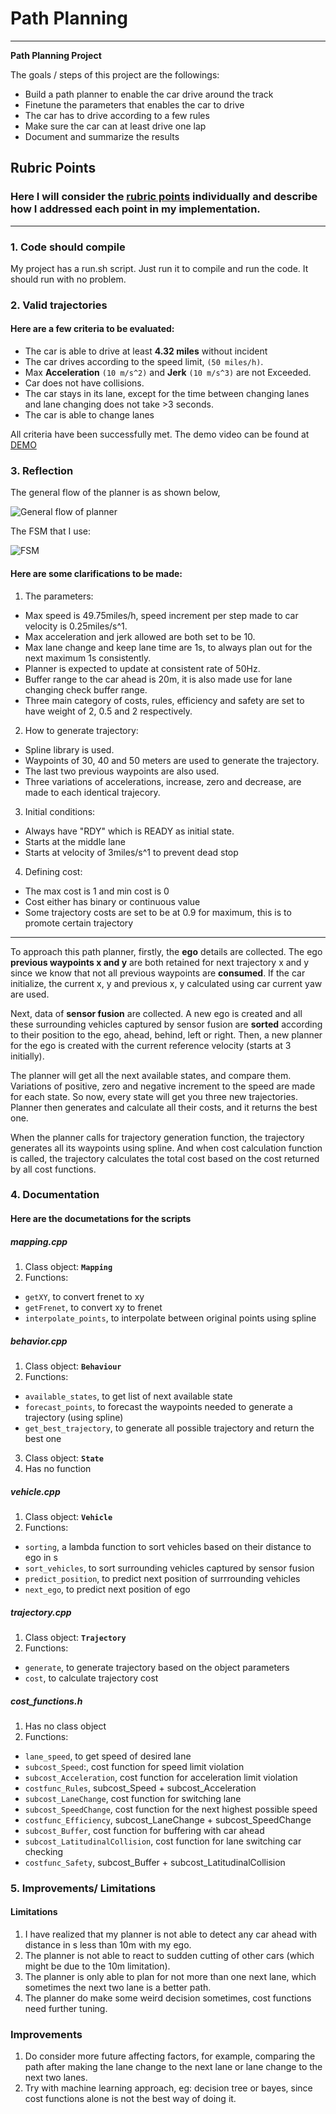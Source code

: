 # **Path Planning** 
---

**Path Planning Project**

The goals / steps of this project are the followings:
* Build a path planner to enable the car drive around the track
* Finetune the parameters that enables the car to drive
* The car has to drive according to a few rules
* Make sure the car can at least drive one lap
* Document and summarize the results

[//]: # (Image References)

[flowchart]: ./flowchart.png "General flow of planner"
[FSM]: ./FSM.png "FSM"

## Rubric Points
### Here I will consider the [rubric points](https://review.udacity.com/#!/rubrics/1971/view) individually and describe how I addressed each point in my implementation.  

---

### 1. Code should compile

My project has a run.sh script. Just run it to compile and run the code. It should run with no problem.


### 2. Valid trajectories

#### Here are a few criteria to be evaluated:
* The car is able to drive at least **4.32 miles** without incident
* The car drives according to the speed limit, `(50 miles/h)`.
* Max **Acceleration** `(10 m/s^2)` and **Jerk** `(10 m/s^3)` are not Exceeded.
* Car does not have collisions.
* The car stays in its lane, except for the time between changing lanes and lane changing does not take >3 seconds.
* The car is able to change lanes

All criteria have been successfully met. The demo video can be found at [DEMO](https://youtu.be/eMWW5sSe0bg)


### 3. Reflection

The general flow of the planner is as shown below,

![General flow of planner][flowchart]

The FSM that I use:

![FSM][FSM]

#### Here are some clarifications to be made:
1. The parameters:
- Max speed is 49.75miles/h, speed increment per step made to car velocity is 0.25miles/s^1.
- Max acceleration and jerk allowed are both set to be 10.
- Max lane change and keep lane time are 1s, to always plan out for the next maximum 1s consistently.
- Planner is expected to update at consistent rate of 50Hz.
- Buffer range to the car ahead is 20m, it is also made use for lane changing check buffer range.
- Three main category of costs, rules, efficiency and safety are set to have weight of 2, 0.5 and 2 respectively.

2. How to generate trajectory:
- Spline library is used.
- Waypoints of 30, 40 and 50 meters are used to generate the trajectory.
- The last two previous waypoints are also used.
- Three variations of accelerations, increase, zero and decrease, are made to each identical trajecory.

3. Initial conditions:
- Always have "RDY" which is READY as initial state.
- Starts at the middle lane
- Starts at velocity of 3miles/s^1 to prevent dead stop

4. Defining cost:
- The max cost is 1 and min cost is 0
- Cost either has binary or continuous value
- Some trajectory costs are set to be at 0.9 for maximum, this is to promote certain trajectory

---

To approach this path planner, firstly, the **ego** details are collected. The ego **previous waypoints x and y** are both retained for next trajectory x and y since we know that not all previous waypoints are **consumed**. If the car initialize, the current x, y and previous x, y calculated using car current yaw are used.

Next, data of **sensor fusion** are collected. A new ego is created and all these surrounding vehicles captured by sensor fusion are **sorted** according to their position to the ego, ahead, behind, left or right. Then, a new planner for the ego is created with the current reference velocity (starts at 3 initially).

The planner will get all the next available states, and compare them. Variations of positive, zero and negative increment to the speed are made for each state. So now, every state will get you three new trajectories. Planner then generates and calculate all their costs, and it returns the best one.

When the planner calls for trajectory generation function, the trajectory generates all its waypoints using spline. And when cost calculation function is called, the trajectory calculates the total cost based on the cost returned by all cost functions.


### 4. Documentation

#### Here are the documetations for the scripts

##### mapping.cpp
1. Class object: **`Mapping`**
2. Functions:
- `getXY`, to convert frenet to xy
- `getFrenet`, to convert xy to frenet
- `interpolate_points`, to interpolate between original points using spline

##### behavior.cpp
1. Class object: **`Behaviour`**
2. Functions:
- `available_states`, to get list of next available state
- `forecast_points`, to forecast the waypoints needed to generate a trajectory (using spline)
- `get_best_trajectory`, to generate all possible trajectory and return the best one
3. Class object: **`State`**
4. Has no function

##### vehicle.cpp
1. Class object: **`Vehicle`**
2. Functions:
- `sorting`, a lambda function to sort vehicles based on their distance to ego in s
- `sort_vehicles`, to sort surrounding vehicles captured by sensor fusion
- `predict_position`, to predict next position of surrrounding vehicles
- `next_ego`, to predict next position of ego

##### trajectory.cpp
1. Class object: **`Trajectory`**
2. Functions:
- `generate`, to generate trajectory based on the object parameters
- `cost`, to calculate trajectory cost

##### cost_functions.h
1. Has no class object
2. Functions:
- `lane_speed`, to get speed of desired lane
- `subcost_Speed`:, cost function for speed limit violation
- `subcost_Acceleration`, cost function for acceleration limit violation
- `costfunc_Rules`, subcost_Speed + subcost_Acceleration
- `subcost_LaneChange`, cost function for switching lane
- `subcost_SpeedChange`, cost function for the next highest possible speed
- `costfunc_Efficiency`, subcost_LaneChange + subcost_SpeedChange
- `subcost_Buffer`, cost function for buffering with car ahead
- `subcost_LatitudinalCollision`, cost function for lane switching car checking
- `costfunc_Safety`, subcost_Buffer + subcost_LatitudinalCollision

### 5. Improvements/ Limitations

#### Limitations
1. I have realized that my planner is not able to detect any car ahead with distance in s less than 10m with my ego.
2. The planner is not able to react to sudden cutting of other cars (which might be due to the 10m limitation).
3. The planner is only able to plan for not more than one next lane, which sometimes the next two lane is a better path.
4. The planner do make some weird decision sometimes, cost functions need further tuning.

### Improvements
1. Do consider more future affecting factors, for example, comparing the path after making the lane change to the next lane or lane change to the next two lanes.
2. Try with machine learning approach, eg: decision tree or bayes, since cost functions alone is not the best way of doing it.

